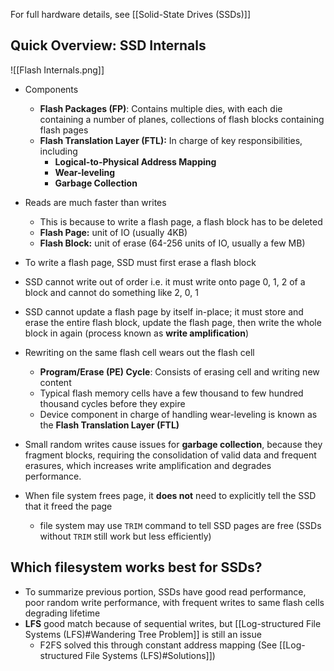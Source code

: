 For full hardware details, see [[Solid-State Drives (SSDs)]]
## Quick Overview: SSD Internals 
![[Flash Internals.png]]
- Components
	- **Flash Packages (FP)**: Contains multiple dies, with each die containing a number of planes, collections of flash blocks containing flash pages
	- **Flash Translation Layer (FTL):** In charge of key responsibilities, including
		- **Logical-to-Physical Address Mapping**
		- **Wear-leveling**
		- **Garbage Collection**

- Reads are much faster than writes
	- This is because to write a flash page, a flash block has to be deleted
	- **Flash Page:** unit of IO (usually 4KB)
	- **Flash Block:** unit of erase (64-256 units of IO, usually a few MB)

- To write a flash page, SSD must first erase a flash block
- SSD cannot write out of order i.e. it must write onto page 0, 1, 2 of a block and cannot do something like 2, 0, 1
- SSD cannot update a flash page by itself in-place; it must store and erase the entire flash block, update the flash page, then write the whole block in again (process known as **write amplification**)
- Rewriting on the same flash cell wears out the flash cell
	- **Program/Erase (PE) Cycle**: Consists of erasing cell and writing new content 
	- Typical flash memory cells have a few thousand to few hundred thousand cycles before they expire
	- Device component in charge of handling wear-leveling is known as the **Flash Translation Layer (FTL)** 

- Small random writes cause issues for **garbage collection**, because they fragment blocks, requiring the consolidation of valid data and frequent erasures, which increases write amplification and degrades performance.

- When file system frees page, it **does not** need to explicitly tell the SSD that it freed the page
	- file system may use `TRIM` command to tell SSD pages are free (SSDs without `TRIM` still work but less efficiently)

## Which filesystem works best for SSDs?
- To summarize previous portion, SSDs have good read performance, poor random write performance, with frequent writes to same flash cells degrading lifetime
- **LFS** good match because of sequential writes, but [[Log-structured File Systems (LFS)#Wandering Tree Problem]] is still an issue
	- F2FS solved this through constant address mapping (See [[Log-structured File Systems (LFS)#Solutions]])
